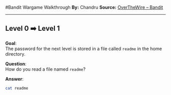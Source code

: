 #Bandit Wargame Walkthrough
**By:** Chandru 
**Source:** [OverTheWire – Bandit](https://overthewire.org/wargames/bandit/)

---

## Level 0 ➡️ Level 1

**Goal**:  
The password for the next level is stored in a file called `readme` in the home directory.

**Question**:  
How do you read a file named `readme`?

**Answer**:
```bash
cat readme
